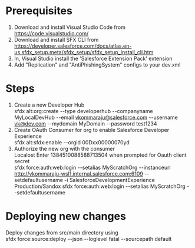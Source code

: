 # Prerequisites
1. Download and install Visual Studio Code from https://code.visualstudio.com/  
2. Download and install SFX CLI from https://developer.salesforce.com/docs/atlas.en-us.sfdx_setup.meta/sfdx_setup/sfdx_setup_install_cli.htm  
3. In, Visual Studio install the 'Salesforce Extension Pack' extension  
4. Add "Replication" and "AntiPhishingSystem" configs to your dev.xml  
  
  
# Steps
1. Create a new Developer Hub  
sfdx alt:org:create --type developerhub --companyname MyLocalDevHub --email vkommaraju@salesforce.com --username vk@dev.com --mydomain MyDomain --password test1234  
2. Create OAuth Consumer for org to enable Salesforce Developer Experience  
sfdx alt:sfdx:enable --orgid 00Dxx00000070yd  
3. Authorize the new org with the consumer  
Localost  Enter 1384510088588713504 when prompted for Oauth client secret  
sfdx force:auth:web:login --setalias MyScratchOrg --instanceurl http://vkommaraju-wsl1.internal.salesforce.com:6109 --setdefaultusername -i SalesforceDevelopmentExperience  
Production/Sandox  sfdx force:auth:web:login --setalias MyScratchOrg --setdefaultusername  

# Deploying new changes
Deploy changes from src/main directory using    
sfdx force:source:deploy --json --loglevel fatal --sourcepath default

